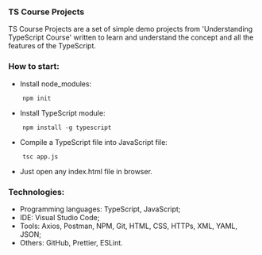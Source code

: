 ### TS Course Projects
TS Course Projects are a set of simple demo projects from 'Understanding TypeScript Course' written to learn and understand the concept and all the features of the TypeScript.



### How to start:
- Install node_modules:
```
    npm init
```
- Install TypeScript module:
```
    npm install -g typescript
```
- Compile a TypeScript file into JavaScript file:
```
    tsc app.js
```
- Just open any index.html file in browser.



### Technologies:
- Programming languages: TypeScript, JavaScript;
- IDE: Visual Studio Code;
- Tools: Axios, Postman, NPM, Git, HTML, CSS, HTTPs, XML, YAML, JSON;
- Others: GitHub, Prettier, ESLint.
